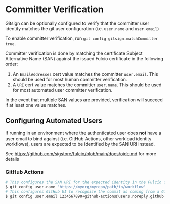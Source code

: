 # Committer Verification

Gitsign can be optionally configured to verify that the committer user identity
matches the git user configuration (i.e. `user.name` and `user.email`)

To enable committer verification, run `git config gitsign.matchCommitter true`.

Committer verification is done by matching the certificate Subject Alternative
Name (SAN) against the issued Fulcio certificate in the following order:

1. An `EmailAddresses` cert value matches the committer `user.email`. This
   should be used for most human committer verification.
2. A `URI` cert value matches the committer `user.name`. This should be used for
   most automated user committer verification.

In the event that multiple SAN values are provided, verification will succeed if
at least one value matches.

## Configuring Automated Users

If running in an environment where the authenticated user does **not** have a
user email to bind against (i.e. GitHub Actions, other workload identity
workflows), users are expected to be identified by the SAN URI instead.

See https://github.com/sigstore/fulcio/blob/main/docs/oidc.md for more details

### GitHub Actions

```sh
# This configures the SAN URI for the expected identity in the Fulcio cert.
$ git config user.name "https://myorg/myrepo/path/to/workflow"
# This configures GitHub UI to recognize the commit as coming from a GitHub Action.
$ git config user.email 1234567890+github-actions@users.noreply.github.com
```
